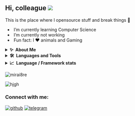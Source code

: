 ## Hi, colleague  <img src="https://media.giphy.com/media/mGcNjsfWAjY5AEZNw6/giphy.gif" width="50">
This is the place where I opensource stuff and break things :rofl:

-  &nbsp;I’m currently learning Computer Science
-  &nbsp;I’m currently not working  
-  &nbsp;Fun fact: I :heart: animals and Gaming 





<details>
  <summary><b>✨&nbsp;&nbsp;About&nbsp;Me</b></summary>
  <br/>
</details> 
<details>
  <summary><b>🛠️&nbsp;&nbsp;Languages&nbsp;and&nbsp;Tools</b></summary>
  <br/>
<p align="left"> <a href="https://www.cprogramming.com/" target="_blank" rel="noreferrer"> <img src="https://raw.githubusercontent.com/devicons/devicon/master/icons/c/c-original.svg" alt="c" width="40" height="40"/> </a> <a href="https://www.w3schools.com/cpp/" target="_blank" rel="noreferrer"> <img src="https://raw.githubusercontent.com/devicons/devicon/master/icons/cplusplus/cplusplus-original.svg" alt="cplusplus" width="40" height="40"/> </a> <a href="https://www.java.com" target="_blank" rel="noreferrer"> <img src="https://raw.githubusercontent.com/devicons/devicon/master/icons/java/java-original.svg" alt="java" width="40" height="40"/> </a> <a href="https://www.python.org" target="_blank" rel="noreferrer"> <img src="https://raw.githubusercontent.com/devicons/devicon/master/icons/python/python-original.svg" alt="python" width="40" height="40"/>
  <a href="https://pytorch.org/" target="_blank" rel="noreferrer"> <img src="https://www.vectorlogo.zone/logos/pytorch/pytorch-icon.svg" alt="pytorch" width="40" height="40"/> </a> <a href="https://www.tensorflow.org" target="_blank" rel="noreferrer"> <img src="https://www.vectorlogo.zone/logos/tensorflow/tensorflow-icon.svg" alt="tensorflow" width="40" height="40"/> </a></a> </p>
  

<p align="left"> <a href="https://www.figma.com/" target="_blank" rel="noreferrer"> <img src="https://www.vectorlogo.zone/logos/figma/figma-icon.svg" alt="figma" width="40" height="40"/> </a> <a href="https://www.adobe.com/in/products/illustrator.html" target="_blank" rel="noreferrer"> <img src="https://www.vectorlogo.zone/logos/adobe_illustrator/adobe_illustrator-icon.svg" alt="illustrator" width="40" height="40"/> </a> <a href="https://www.photoshop.com/en" target="_blank" rel="noreferrer"> <img src="https://raw.githubusercontent.com/devicons/devicon/master/icons/photoshop/photoshop-line.svg" alt="photoshop" width="40" height="40"/> </a> </p>
 </details> 
 
 
 <details>
  <summary><b>📈&nbsp;&nbsp;Language&nbsp;/&nbsp;Framework stats</b></summary>
  <br/>
<p align="left">
</p>
<p>&nbsp;<img align="center" src="https://github-readme-stats.vercel.app/api?username=mirai8re&show_icons=true&locale=en" alt="mirai8re" /></p>
<p><img align="center" src="https://github-readme-streak-stats.herokuapp.com/?user=mirai8re&" alt="mirai8re" /></p>
 
   </details> 





<p><img align="center" src="https://github-readme-stats.vercel.app/api/top-langs?username=mirai8re&show_icons=true&theme=dark&title_color=000000&text_color=000000&bg_color=f5e0ff&locale=en&layout=compact" alt="mirai8re" /></p>





<p align="left"> <img src="https://komarev.com/ghpvc/?username=hjgh&label=Profile%20views&color=8d8db0&style=plastic" alt="hjgh" /> </p>
  
  
  

<h3 >Connect with me:</h3>
<p align="left">
</p>


[<img src='https://cdn.jsdelivr.net/npm/simple-icons@3.0.1/icons/github.svg' alt='github' height='40'>](https://github.com/mirai8re)  [<img src='https://cdn.jsdelivr.net/npm/simple-icons@3.0.1/icons/telegram.svg' alt='telegram' height='40'>]()  


